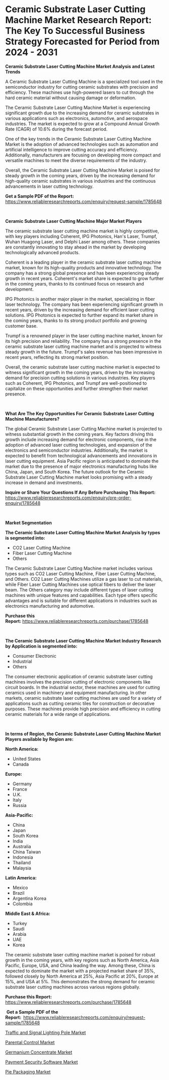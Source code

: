 <p><h1>Ceramic Substrate Laser Cutting Machine Market Research Report: The Key To Successful Business Strategy Forecasted for Period from 2024 - 2031</h1></p><p><strong>Ceramic Substrate Laser Cutting Machine Market Analysis and Latest Trends</strong></p>
<p><p>A Ceramic Substrate Laser Cutting Machine is a specialized tool used in the semiconductor industry for cutting ceramic substrates with precision and efficiency. These machines use high-powered lasers to cut through the hard ceramic material without causing damage or deformation.</p><p>The Ceramic Substrate Laser Cutting Machine Market is experiencing significant growth due to the increasing demand for ceramic substrates in various applications such as electronics, automotive, and aerospace industries. The market is expected to grow at a Compound Annual Growth Rate (CAGR) of 10.6% during the forecast period.</p><p>One of the key trends in the Ceramic Substrate Laser Cutting Machine Market is the adoption of advanced technologies such as automation and artificial intelligence to improve cutting accuracy and efficiency. Additionally, manufacturers are focusing on developing more compact and versatile machines to meet the diverse requirements of the industry.</p><p>Overall, the Ceramic Substrate Laser Cutting Machine Market is poised for steady growth in the coming years, driven by the increasing demand for high-quality ceramic substrates in various industries and the continuous advancements in laser cutting technology.</p></p>
<p><strong>Get a Sample PDF of the Report:&nbsp;</strong> <a href="https://www.reliableresearchreports.com/enquiry/request-sample/1785648">https://www.reliableresearchreports.com/enquiry/request-sample/1785648</a></p>
<p>&nbsp;</p>
<p><strong>Ceramic Substrate Laser Cutting Machine Major Market Players</strong></p>
<p><p>The ceramic substrate laser cutting machine market is highly competitive, with key players including Coherent, IPG Photonics, Han's Laser, Trumpf, Wuhan Huagong Laser, and Delphi Laser among others. These companies are constantly innovating to stay ahead in the market by developing technologically advanced products.</p><p>Coherent is a leading player in the ceramic substrate laser cutting machine market, known for its high-quality products and innovative technology. The company has a strong global presence and has been experiencing steady growth in recent years. Coherent's market share is expected to grow further in the coming years, thanks to its continued focus on research and development.</p><p>IPG Photonics is another major player in the market, specializing in fiber laser technology. The company has been experiencing significant growth in recent years, driven by the increasing demand for efficient laser cutting solutions. IPG Photonics is expected to further expand its market share in the coming years, thanks to its strong product portfolio and growing customer base.</p><p>Trumpf is a renowned player in the laser cutting machine market, known for its high precision and reliability. The company has a strong presence in the ceramic substrate laser cutting machine market and is projected to witness steady growth in the future. Trumpf's sales revenue has been impressive in recent years, reflecting its strong market position.</p><p>Overall, the ceramic substrate laser cutting machine market is expected to witness significant growth in the coming years, driven by the increasing demand for precision cutting solutions in various industries. Key players such as Coherent, IPG Photonics, and Trumpf are well-positioned to capitalize on these opportunities and further strengthen their market presence.</p></p>
<p>&nbsp;</p>
<p><strong>What Are The Key Opportunities For Ceramic Substrate Laser Cutting Machine Manufacturers?</strong></p>
<p><p>The global Ceramic Substrate Laser Cutting Machine market is projected to witness substantial growth in the coming years. Key factors driving this growth include increasing demand for electronic components, rise in the adoption of advanced laser cutting technologies, and expansion of the electronics and semiconductor industries. Additionally, the market is expected to benefit from technological advancements and innovations in laser cutting equipment. Asia Pacific region is anticipated to dominate the market due to the presence of major electronics manufacturing hubs like China, Japan, and South Korea. The future outlook for the Ceramic Substrate Laser Cutting Machine market looks promising with a steady increase in demand and investments.</p></p>
<p><strong>Inquire or Share Your Questions If Any Before Purchasing This Report:</strong> <a href="https://www.reliableresearchreports.com/enquiry/pre-order-enquiry/1785648">https://www.reliableresearchreports.com/enquiry/pre-order-enquiry/1785648</a></p>
<p>&nbsp;</p>
<p><strong>Market Segmentation</strong></p>
<p><strong>The Ceramic Substrate Laser Cutting Machine Market Analysis by types is segmented into:</strong></p>
<p><ul><li>CO2 Laser Cutting Machine</li><li>Fiber Laser Cutting Machine</li><li>Others</li></ul></p>
<p><p>The Ceramic Substrate Laser Cutting Machine market includes various types such as CO2 Laser Cutting Machine, Fiber Laser Cutting Machine, and Others. CO2 Laser Cutting Machines utilize a gas laser to cut materials, while Fiber Laser Cutting Machines use optical fibers to deliver the laser beam. The Others category may include different types of laser cutting machines with unique features and capabilities. Each type offers specific advantages and is suitable for different applications in industries such as electronics manufacturing and automotive.</p></p>
<p><strong>Purchase this Report:&nbsp;</strong><a href="https://www.reliableresearchreports.com/purchase/1785648">https://www.reliableresearchreports.com/purchase/1785648</a></p>
<p>&nbsp;</p>
<p><strong>The Ceramic Substrate Laser Cutting Machine Market Industry Research by Application is segmented into:</strong></p>
<p><ul><li>Consumer Electronic</li><li>Industrial</li><li>Others</li></ul></p>
<p><p>The consumer electronic application of ceramic substrate laser cutting machines involves the precision cutting of electronic components like circuit boards. In the industrial sector, these machines are used for cutting ceramics used in machinery and equipment manufacturing. In other markets, ceramic substrate laser cutting machines are used for a variety of applications such as cutting ceramic tiles for construction or decorative purposes. These machines provide high precision and efficiency in cutting ceramic materials for a wide range of applications.</p></p>
<p>&nbsp;</p>
<p><strong>In terms of Region, the Ceramic Substrate Laser Cutting Machine Market Players available by Region are:</strong></p>
<p>
    <p> <strong> North America: </strong>
        <ul>
            <li>United States</li>
            <li>Canada</li>
        </ul>
        </p> 
    <p> <strong> Europe: </strong>
        <ul>
            <li>Germany</li>
            <li>France</li>
            <li>U.K.</li>
            <li>Italy</li>
            <li>Russia</li>
        </ul>
        </p> 
    <p> <strong> Asia-Pacific: </strong>
        <ul>
            <li>China</li>
            <li>Japan</li>
            <li>South Korea</li>
            <li>India</li>
            <li>Australia</li>
            <li>China Taiwan</li>
            <li>Indonesia</li>
            <li>Thailand</li>
            <li>Malaysia</li>
        </ul>
        </p> 
    <p> <strong> Latin America: </strong>
        <ul>
            <li>Mexico</li>
            <li>Brazil</li>
            <li>Argentina Korea</li>
            <li>Colombia</li>
        </ul>
        </p> 
    <p> <strong> Middle East & Africa: </strong>
        <ul>
            <li>Turkey</li>
            <li>Saudi</li>
            <li>Arabia</li>
            <li>UAE</li>
            <li>Korea</li>
        </ul>
    </p>
    </p>
<p><p>The ceramic substrate laser cutting machine market is poised for robust growth in the coming years, with key regions such as North America, Asia Pacific, Europe, USA, and China leading the way. Among these, China is expected to dominate the market with a projected market share of 35%, followed closely by North America at 25%, Asia Pacific at 20%, Europe at 15%, and USA at 5%. This demonstrates the strong demand for ceramic substrate laser cutting machines across various regions globally.</p></p>
<p><strong>Purchase this Report: </strong><a href="https://www.reliableresearchreports.com/purchase/1785648">https://www.reliableresearchreports.com/purchase/1785648</a></p>
<p>&nbsp;<strong>Get a Sample PDF of the Report:&nbsp;&nbsp;</strong><a href="https://www.reliableresearchreports.com/enquiry/request-sample/1785648">https://www.reliableresearchreports.com/enquiry/request-sample/1785648</a></p>
<p><strong></strong></p>
<p><p><a href="https://github.com/okotobwrhuteie/Market-Research-Report-List-1/blob/main/traffic-and-signal-lighting-pole-market.md">Traffic and Signal Lighting Pole Market</a></p><p><a href="https://medium.com/@abbieparker1942/parental-control-nbsp-market-focuses-on-market-share-size-and-projected-forecast-till-2031-23148c8ac083">Parental Control Market</a></p><p><a href="https://github.com/myacatherineblakecaczo9vcsw/Market-Research-Report-List-1/blob/main/germanium-concentrate-market.md">Germanium Concentrate Market</a></p><p><a href="https://medium.com/@abbieparker1942/payment-security-software-market-report-reveals-the-latest-trends-and-growth-opportunities-of-this-a65cd6da3e49">Payment Security Software Market</a></p><p><a href="https://medium.com/@abbieparker1942/pie-packaging-market-size-reveals-the-best-marketing-channels-in-global-industry-bcd374a986fc">Pie Packaging Market</a></p></p>